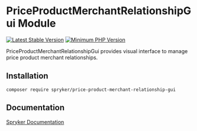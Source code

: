 # PriceProductMerchantRelationshipGui Module
[![Latest Stable Version](https://poser.pugx.org/spryker/price-product-merchant-relationship-gui/v/stable.svg)](https://packagist.org/packages/spryker/price-product-merchant-relationship-gui)
[![Minimum PHP Version](https://img.shields.io/badge/php-%3E%3D%207.3-8892BF.svg)](https://php.net/)

PriceProductMerchantRelationshipGui provides visual interface to manage price product merchant relationships.

## Installation

```
composer require spryker/price-product-merchant-relationship-gui
```

## Documentation

[Spryker Documentation](https://academy.spryker.com/developing_with_spryker/module_guide/modules.html)
